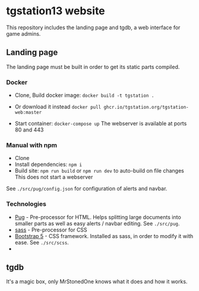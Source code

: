 # tgstation13 website

This repository includes the landing page and tgdb, a web interface for game admins.

## Landing page

The landing page must be built in order to get its static parts compiled.

### Docker

- Clone, Build docker image: `docker build -t tgstation .`
- Or download it instead `docker pull ghcr.io/tgstation.org/tgstation-web:master`

- Start container: `docker-compose up`
  The webserver is available at ports 80 and 443

### Manual with npm

- Clone
- Install dependencies: `npm i`
- Build site: `npm run build` or `npm run dev` to auto-build on file changes
  This does not start a webserver

See `./src/pug/config.json` for configuration of alerts and navbar.

### Technologies

- [Pug](https://pughtml.com/) - Pre-processor for HTML. Helps splitting large documents into smaller parts as well as easy alerts / navbar editing. See `./src/pug`.
- [sass](https://sass-lang.com/) - Pre-processor for CSS
- [Bootstrap 5](https://getbootstrap.com/) - CSS framework. Installed as sass, in order to modify it with ease. See `./src/scss`.
-

## tgdb

It's a magic box, only MrStonedOne knows what it does and how it works.
